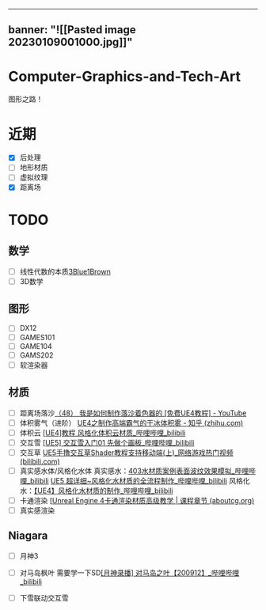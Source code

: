 
---
banner: "![[Pasted image 20230109001000.jpg]]"
---
# Computer-Graphics-and-Tech-Art
图形之路！

# 近期
- [x] 后处理
- [ ] 地形材质
- [ ] 虚拟纹理
- [x] 距离场
# TODO
## 数学
- [ ] 线性代数的本质[3Blue1Brown](https://space.bilibili.com/88461692)
- [ ] 3D数学
## 图形
- [ ] DX12
- [ ] GAMES101
- [ ] GAME104
- [ ] GAMS202
- [ ] 软渲染器
## 材质
- [ ] 距离场落沙[（48） 我是如何制作落沙着色器的 [免费UE4教程] - YouTube](https://www.youtube.com/watch?v=H2ByNo-nMdY&ab_channel=PrismaticaDev)
- [ ] 体积雾气（进阶）
		 [UE4之制作高端霸气的干冰体积雾 - 知乎 (zhihu.com)](https://zhuanlan.zhihu.com/p/107016039)
- [ ] 体积云
		[[UE4]教程 风格化体积云材质_哔哩哔哩_bilibili](https://www.bilibili.com/video/BV1cZ4y1m7Jj/?spm_id_from=333.999.0.0&vd_source=9d1c0e05a6ea12167d6e82752c7bc22a)
- [ ] 交互雪
		[[UE5] 交互雪入门01 先做个画板_哔哩哔哩_bilibili](https://www.bilibili.com/video/BV1PR4y1Z74e/?spm_id_from=333.999.0.0)
- [ ] 交互草
		[UE5手撸交互草Shader教程支持移动端(上)_网络游戏热门视频 (bilibili.com)](https://www.bilibili.com/video/BV1m14y1n7Mq/?spm_id_from=333.999.0.0&vd_source=9d1c0e05a6ea12167d6e82752c7bc22a)
- [ ] 真实感水体/风格化水体
		真实感水：[403水材质案例表面波纹效果模拟_哔哩哔哩_bilibili](https://www.bilibili.com/video/BV1fR4y1f75J/?p=36&vd_source=02e3d219e0c32801f6b50c2266e6a7be)
				[UE5 超详细~风格化水材质的全流程制作_哔哩哔哩_bilibili](https://www.bilibili.com/video/BV1UD4y1b7ag/?spm_id_from=333.337.search-card.all.click&vd_source=9d1c0e05a6ea12167d6e82752c7bc22a)
		风格化水：[【UE4】风格化水材质的制作_哔哩哔哩_bilibili](https://www.bilibili.com/video/BV1Cq4y1T7fV/?spm_id_from=333.337.search-card.all.click&vd_source=9d1c0e05a6ea12167d6e82752c7bc22a)
- [ ] 卡通渲染
		[[Unreal Engine 4卡通渲染材质高级教学 | 课程章节 (aboutcg.org)](https://www.aboutcg.org/courseDetails/1209/chapters)
- [ ] 真实感渲染
## Niagara
- [ ] 月神3
- [ ] 对马岛枫叶  需要学一下SD[[月神录播] 对马岛之叶【200912】_哔哩哔哩_bilibili](https://www.bilibili.com/video/BV1H64y1F7t7/?spm_id_from=333.337.search-card.all.click&vd_source=9d1c0e05a6ea12167d6e82752c7bc22a)
- [ ] 下雪联动交互雪

